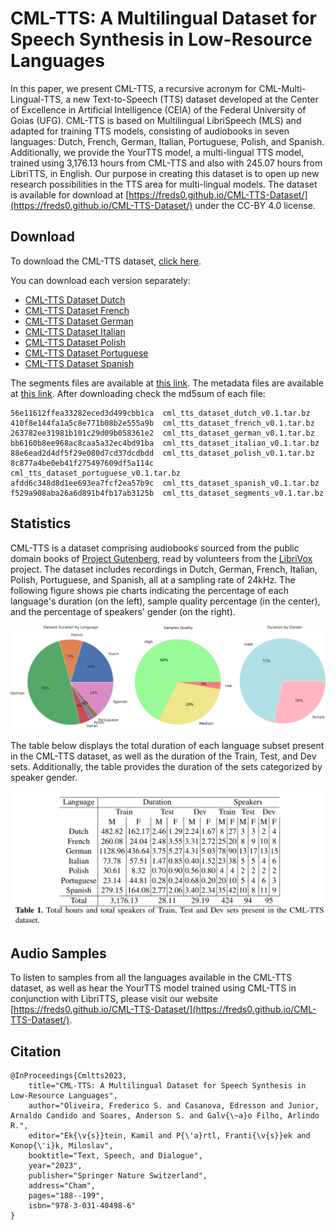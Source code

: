 # CML-TTS: A Multilingual Dataset for Speech Synthesis in Low-Resource Languages

In this paper, we present CML-TTS, a recursive acronym for CML-Multi-Lingual-TTS, a new Text-to-Speech (TTS) dataset developed at the Center of Excellence in Artificial Intelligence (CEIA) of the Federal University of Goias (UFG). CML-TTS is based on Multilingual LibriSpeech (MLS) and adapted for training TTS models, consisting of audiobooks in seven languages: Dutch, French, German, Italian, Portuguese, Polish, and Spanish. Additionally, we provide the YourTTS model, a multi-lingual TTS model, trained using 3,176.13 hours from CML-TTS and also with 245.07 hours from LibriTTS, in English. Our purpose in creating this dataset is to open up new research possibilities in the TTS area for multi-lingual models. The dataset is available for download at [https://freds0.github.io/CML-TTS-Dataset/](https://freds0.github.io/CML-TTS-Dataset/) under the CC-BY 4.0 license.


## Download
To download the CML-TTS dataset, [click here](http://www.openslr.org/146/).

You can download each version separately:

- [CML-TTS Dataset Dutch](https://www.openslr.org/resources/146/cml_tts_dataset_dutch_v0.1.tar.bz)
- [CML-TTS Dataset French](https://www.openslr.org/resources/146/cml_tts_dataset_french_v0.1.tar.bz)
- [CML-TTS Dataset German](https://www.openslr.org/resources/146/cml_tts_dataset_german_v0.1.tar.bz)
- [CML-TTS Dataset Italian](https://www.openslr.org/resources/146/cml_tts_dataset_italian_v0.1.tar.bz)
- [CML-TTS Dataset Polish](https://www.openslr.org/resources/146/cml_tts_dataset_polish_v0.1.tar.bz)
- [CML-TTS Dataset Portuguese](https://www.openslr.org/resources/146/cml_tts_dataset_portuguese_v0.1.tar.bz)
- [CML-TTS Dataset Spanish](https://www.openslr.org/resources/146/cml_tts_dataset_spanish_v0.1.tar.bz)

<!-- 
Alternatively, the files are available on Google Drive:

- [CML-TTS Dataset Dutch](https://drive.google.com/file/d/12L9vuj4pGsX-Ivyu6FHmygGP8FtbN0Wo/view?usp=sharing)
- [CML-TTS Dataset French](https://drive.google.com/file/d/1o5xJBFPWaMsjBpOrHDEGta4bVxNw7Ikx/view?usp=share_link)
- [CML-TTS Dataset German](https://drive.google.com/file/d/1gny1W_SEdebT0W2LgIps3u2GGQPQ9kbS/view?usp=share_link)
- [CML-TTS Dataset Italian](https://drive.google.com/file/d/19-N1MG__mnve8rRXCfDjwB2xrWiIM4KH/view?usp=sharing)
- [CML-TTS Dataset Polish](https://drive.google.com/file/d/1tMqT6CEYX3x_iyech7mcO22dMlp-sBLx/view?usp=share_link)
- [CML-TTS Dataset Portuguese](https://drive.google.com/file/d/1KxwG0o6MwWq_hKUzeRGwZOx1HxMNfFMB/view?usp=share_link)
- [CML-TTS Dataset Spanish](https://drive.google.com/file/d/18Nw5IDusZwGJA7MhFpSFwBl8CDLPLY90/view?usp=share_link)

As a last alternative, the download files can be accessed [in this link](https://ufmtbr-my.sharepoint.com/:f:/g/personal/fredoliveira_ufmt_br/Ei8ztD2EsqdAiyQNEnXDHZMBW1BS_q0AD1EehRS1_m5xfQ).

The segments files are available at [Google Drive](https://drive.google.com/file/d/102DxVPyR9VgRFIZaFtEHJ3u_YAW9ZnEq/view?usp=sharing) and [One Drive](https://ufmtbr-my.sharepoint.com/:u:/g/personal/fredoliveira_ufmt_br/EScW5_fYuvtIslONTsyYJhsBiu8nzWwjDRFmMc8qBrpa7g?e=Ebrnrh).
-->
The segments files are available at [this link](https://www.openslr.org/resources/146/cml_tts_dataset_segments_v0.1.tar.bz).
The metadata files are available at [this link](https://ufmtbr-my.sharepoint.com/:u:/g/personal/frederico_oliveira_ufmt_br/EcSIE-VQn99FoZoYdt8KzlIBdsh2W7FZ0hDbEG2_feeWiw?e=LizcGL).
After downloading check the md5sum of each file:
```
56e11612ffea33282eced3d499cbb1ca  cml_tts_dataset_dutch_v0.1.tar.bz
410f8e144fa1a5c8e771b08b2e555a9b  cml_tts_dataset_french_v0.1.tar.bz
263782ee31981b101c29d09b058361e2  cml_tts_dataset_german_v0.1.tar.bz
bb6160b8ee968ac8caa5a32ec4bd91ba  cml_tts_dataset_italian_v0.1.tar.bz
88e6ead2d4df5f29e080d7cd37dcdbdd  cml_tts_dataset_polish_v0.1.tar.bz
8c877a4be0eb41f275497609df5a114c  cml_tts_dataset_portuguese_v0.1.tar.bz
afdd6c348d8d1ee693ea7fcf2ea57b9c  cml_tts_dataset_spanish_v0.1.tar.bz
f529a908aba26a6d891b4fb17ab3125b  cml_tts_dataset_segments_v0.1.tar.bz
```
## Statistics

CML-TTS is a dataset comprising audiobooks sourced from the public domain books of [Project Gutenberg](https://www.gutenberg.org/), read by volunteers from the [LibriVox](https://librivox.org/) project. The dataset includes recordings in Dutch, German, French, Italian, Polish, Portuguese, and Spanish, all at a sampling rate of 24kHz. The following figure shows pie charts indicating the percentage of each language's duration (on the left), sample quality percentage (in the center), and the percentage of speakers' gender (on the right).

![](img/cml_tts_pieplot.png)

The table below displays the total duration of each language subset present in the CML-TTS dataset, as well as the duration of the Train, Test, and Dev sets. Additionally, the table provides the duration of the sets categorized by speaker gender.

![](img/cml_tts_statistics.png)

## Audio Samples

To listen to samples from all the languages available in the CML-TTS dataset, as well as hear the YourTTS model trained using CML-TTS in conjunction with LibriTTS, please visit our website [https://freds0.github.io/CML-TTS-Dataset/](https://freds0.github.io/CML-TTS-Dataset/).

## Citation

```
@InProceedings{Cmltts2023,
    title="CML-TTS: A Multilingual Dataset for Speech Synthesis in Low-Resource Languages",
    author="Oliveira, Frederico S. and Casanova, Edresson and Junior, Arnaldo Candido and Soares, Anderson S. and Galv{\~a}o Filho, Arlindo R.", 
    editor="Ek{\v{s}}tein, Kamil and P{\'a}rtl, Franti{\v{s}}ek and Konop{\'i}k, Miloslav",
    booktitle="Text, Speech, and Dialogue",
    year="2023",
    publisher="Springer Nature Switzerland",
    address="Cham",
    pages="188--199",
    isbn="978-3-031-40498-6"
}
```
